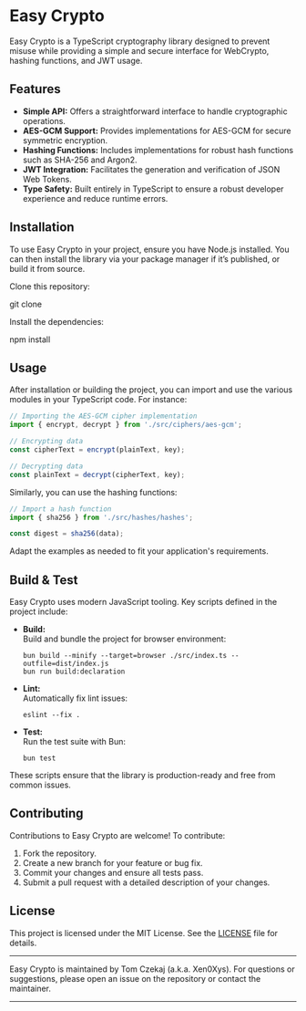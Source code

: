 # Easy Crypto

Easy Crypto is a TypeScript cryptography library designed to prevent misuse while providing a simple and secure interface for WebCrypto, hashing functions, and JWT usage.

## Features

- **Simple API:** Offers a straightforward interface to handle cryptographic operations.
- **AES-GCM Support:** Provides implementations for AES-GCM for secure symmetric encryption.
- **Hashing Functions:** Includes implementations for robust hash functions such as SHA-256 and Argon2.
- **JWT Integration:** Facilitates the generation and verification of JSON Web Tokens.
- **Type Safety:** Built entirely in TypeScript to ensure a robust developer experience and reduce runtime errors.

## Installation

To use Easy Crypto in your project, ensure you have Node.js installed. You can then install the library via your package manager if it’s published, or build it from source.

Clone this repository:

git clone <repository-url>

Install the dependencies:

npm install

## Usage

After installation or building the project, you can import and use the various modules in your TypeScript code. For instance:

```typescript
// Importing the AES-GCM cipher implementation
import { encrypt, decrypt } from './src/ciphers/aes-gcm';

// Encrypting data
const cipherText = encrypt(plainText, key);

// Decrypting data
const plainText = decrypt(cipherText, key);
```

Similarly, you can use the hashing functions:

```typescript
// Import a hash function
import { sha256 } from './src/hashes/hashes';

const digest = sha256(data);
```

Adapt the examples as needed to fit your application's requirements.

## Build & Test

Easy Crypto uses modern JavaScript tooling. Key scripts defined in the project include:

- **Build:**  
  Build and bundle the project for browser environment:

      bun build --minify --target=browser ./src/index.ts --outfile=dist/index.js
      bun run build:declaration

- **Lint:**  
  Automatically fix lint issues:

      eslint --fix .

- **Test:**  
  Run the test suite with Bun:

      bun test

These scripts ensure that the library is production-ready and free from common issues.

## Contributing

Contributions to Easy Crypto are welcome! To contribute:

1. Fork the repository.
2. Create a new branch for your feature or bug fix.
3. Commit your changes and ensure all tests pass.
4. Submit a pull request with a detailed description of your changes.

## License

This project is licensed under the MIT License. See the [LICENSE](./LICENSE) file for details.

--------------------------------------------------
Easy Crypto is maintained by Tom Czekaj (a.k.a. Xen0Xys). For questions or suggestions, please open an issue on the repository or contact the maintainer.

--------------------------------------------------
